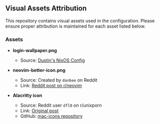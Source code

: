 ## Visual Assets Attribution

This repository contains visual assets used in the configuration. Please ensure
proper attribution is maintained for each asset listed below.

### Assets

- **login-wallpaper.png**

  - Source: [Dustin's NixOS Config](https://github.com/dustinlyons/nixos-config)

- **neovim-better-icon.png**

  - Source: Created by `danbee` on Reddit
  - Link:
    [Reddit post on r/neovim](https://www.reddit.com/r/neovim/comments/13713rq/i_made_a_neovim_icon_for_macos_download_link_in/)

- **Alacritty icon**

  - Source: Reddit user `dfl0` on r/unixporn
  - Link:
    [Original post](https://www.reddit.com/r/unixporn/comments/1cs8zev/oc_i_made_my_own_interpretation_of_alacrittys/)
  - GitHub: [mac-icons repository](https://github.com/dfl0/mac-icons)
